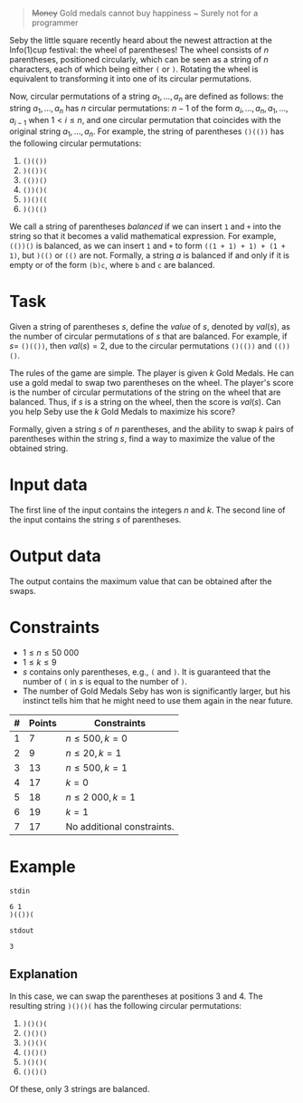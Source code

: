 > ~~Money~~ Gold medals cannot buy happiness ~ Surely not for a programmer

Seby the little square recently heard about the newest attraction at the Info(1)cup festival: the wheel of parentheses! The wheel consists of $n$ parentheses, positioned circularly, which can be seen as a string of $n$ characters, each of which being either `(` or `)`. Rotating the wheel is equivalent to transforming it into one of its circular permutations.

Now, circular permutations of a string $a_1, \dots , a_n$ are defined as follows: the string $a_1, \dots , a_n$ has $n$ circular permutations: $n \minus 1$ of the form $a_i, \dots , a_n, a_1, \dots , a_{i\minus1}$ when $1 < i \leq n$, and one circular permutation that coincides with the original string $a_1, \dots , a_n$. For example, the string of parentheses `()(())` has the following circular permutations:

1. `()(())`
2. `)(())(`
3. `(())()`
4. `())()(`
5. `))()((`
6. `)()(()`

We call a string of parentheses _balanced_ if we can insert `1` and `+` into the string so that it becomes a valid mathematical expression. For example, `(())()` is balanced, as we can insert `1` and `+` to form `((1 + 1) + 1) + (1 + 1)`, but `)(()` or `(()` are not. Formally, a string $a$ is balanced if and only if it is empty or of the form `(b)c`, where `b` and `c` are balanced.

# Task

Given a string of parentheses $s$, define the _value_ of $s$, denoted by $val(s)$, as the number of circular permutations of $s$ that are balanced. For example, if $s =$ `()(())`, then $val(s) = 2$, due to the circular permutations `()(())` and `(())()`.

The rules of the game are simple. The player is given $k$ Gold Medals. He can use a gold medal to swap two parentheses on the wheel. The player's score is the number of circular permutations of the string on the wheel that are balanced. Thus, if $s$ is a string on the wheel, then the score is $val(s)$. Can you help Seby use the $k$ Gold Medals to maximize his score?

Formally, given a string $s$ of $n$ parentheses, and the ability to swap $k$ pairs of parentheses within the string $s$, find a way to maximize the value of the obtained string.

# Input data

The first line of the input contains the integers $n$ and $k$. The second line of the input contains the string $s$ of parentheses.

# Output data

The output contains the maximum value that can be obtained after the swaps.

# Constraints

* $1 \leq n \leq 50\ 000$
* $1 \leq k \leq 9$
* $s$ contains only parentheses, e.g., `(` and `)`. It is guaranteed that the number of `(` in $s$ is equal to the number of `)`.
* The number of Gold Medals Seby has won is significantly larger, but his instinct tells him that he might need to use them again in the near future.

| # | Points | Constraints          |
| - | ------ | ------------------- |
| 1 | 7      | $n \leq 500, k = 0$ |
| 2 | 9      | $n \leq 20, k = 1$  |
| 3 | 13     | $n \leq 500, k = 1$ |
| 4 | 17     | $k = 0$             |
| 5 | 18     | $n \leq 2\ 000, k = 1$ |
| 6 | 19     | $k = 1$             |
| 7 | 17     | No additional constraints. |

# Example

`stdin`
```
6 1
)(())(
```

`stdout`
```
3
```

## Explanation

In this case, we can swap the parentheses at positions $3$ and $4$. The resulting string `)()()(` has the following circular permutations:

1. `)()()(`
2. `()()()`
3. `)()()(`
4. `()()()`
5. `)()()(`
6. `()()()`

Of these, only 3 strings are balanced.